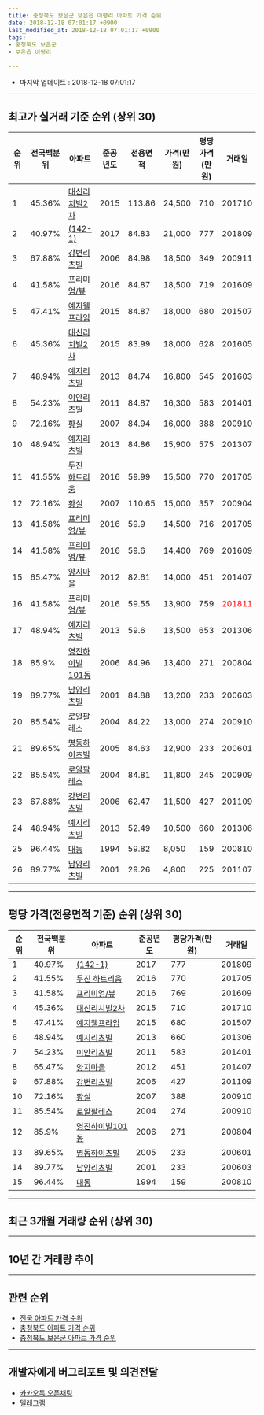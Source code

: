 ```yaml
---
title: 충청북도 보은군 보은읍 이평리 아파트 가격 순위
date: 2018-12-18 07:01:17 +0900
last_modified_at: 2018-12-18 07:01:17 +0900
tags:
- 충청북도 보은군
- 보은읍 이평리

---
```


* 마지막 업데이트 : 2018-12-18 07:01:17

---

## 최고가 실거래 기준 순위 (상위 30)


|순위|전국백분위|아파트|준공년도|전용면적|가격(만원)|평당가격(만원)|거래일|
|---|---|---|---|---|---|---|---|
|1|45.36%|[대신리치빌2차](https://search.naver.com/search.naver?query=%EC%B6%A9%EC%B2%AD%EB%B6%81%EB%8F%84+%EB%B3%B4%EC%9D%80%EA%B5%B0+%EB%B3%B4%EC%9D%80%EC%9D%8D+%EC%9D%B4%ED%8F%89%EB%A6%AC+%EB%8C%80%EC%8B%A0%EB%A6%AC%EC%B9%98%EB%B9%8C2%EC%B0%A8)|2015|113.86|24,500|710|201710|
|2|40.97%|[(142-1)](https://search.naver.com/search.naver?query=%EC%B6%A9%EC%B2%AD%EB%B6%81%EB%8F%84+%EB%B3%B4%EC%9D%80%EA%B5%B0+%EB%B3%B4%EC%9D%80%EC%9D%8D+%EC%9D%B4%ED%8F%89%EB%A6%AC+%28142-1%29)|2017|84.83|21,000|777|201809|
|3|67.88%|[강변리츠빌](https://search.naver.com/search.naver?query=%EC%B6%A9%EC%B2%AD%EB%B6%81%EB%8F%84+%EB%B3%B4%EC%9D%80%EA%B5%B0+%EB%B3%B4%EC%9D%80%EC%9D%8D+%EC%9D%B4%ED%8F%89%EB%A6%AC+%EA%B0%95%EB%B3%80%EB%A6%AC%EC%B8%A0%EB%B9%8C)|2006|84.98|18,500|349|200911|
|4|41.58%|[프리미엄/뷰](https://search.naver.com/search.naver?query=%EC%B6%A9%EC%B2%AD%EB%B6%81%EB%8F%84+%EB%B3%B4%EC%9D%80%EA%B5%B0+%EB%B3%B4%EC%9D%80%EC%9D%8D+%EC%9D%B4%ED%8F%89%EB%A6%AC+%ED%94%84%EB%A6%AC%EB%AF%B8%EC%97%84%2F%EB%B7%B0)|2016|84.87|18,500|719|201609|
|5|47.41%|[예지웰프라임](https://search.naver.com/search.naver?query=%EC%B6%A9%EC%B2%AD%EB%B6%81%EB%8F%84+%EB%B3%B4%EC%9D%80%EA%B5%B0+%EB%B3%B4%EC%9D%80%EC%9D%8D+%EC%9D%B4%ED%8F%89%EB%A6%AC+%EC%98%88%EC%A7%80%EC%9B%B0%ED%94%84%EB%9D%BC%EC%9E%84)|2015|84.87|18,000|680|201507|
|6|45.36%|[대신리치빌2차](https://search.naver.com/search.naver?query=%EC%B6%A9%EC%B2%AD%EB%B6%81%EB%8F%84+%EB%B3%B4%EC%9D%80%EA%B5%B0+%EB%B3%B4%EC%9D%80%EC%9D%8D+%EC%9D%B4%ED%8F%89%EB%A6%AC+%EB%8C%80%EC%8B%A0%EB%A6%AC%EC%B9%98%EB%B9%8C2%EC%B0%A8)|2015|83.99|18,000|628|201605|
|7|48.94%|[예지리츠빌](https://search.naver.com/search.naver?query=%EC%B6%A9%EC%B2%AD%EB%B6%81%EB%8F%84+%EB%B3%B4%EC%9D%80%EA%B5%B0+%EB%B3%B4%EC%9D%80%EC%9D%8D+%EC%9D%B4%ED%8F%89%EB%A6%AC+%EC%98%88%EC%A7%80%EB%A6%AC%EC%B8%A0%EB%B9%8C)|2013|84.74|16,800|545|201603|
|8|54.23%|[이안리츠빌](https://search.naver.com/search.naver?query=%EC%B6%A9%EC%B2%AD%EB%B6%81%EB%8F%84+%EB%B3%B4%EC%9D%80%EA%B5%B0+%EB%B3%B4%EC%9D%80%EC%9D%8D+%EC%9D%B4%ED%8F%89%EB%A6%AC+%EC%9D%B4%EC%95%88%EB%A6%AC%EC%B8%A0%EB%B9%8C)|2011|84.87|16,300|583|201401|
|9|72.16%|[황실](https://search.naver.com/search.naver?query=%EC%B6%A9%EC%B2%AD%EB%B6%81%EB%8F%84+%EB%B3%B4%EC%9D%80%EA%B5%B0+%EB%B3%B4%EC%9D%80%EC%9D%8D+%EC%9D%B4%ED%8F%89%EB%A6%AC+%ED%99%A9%EC%8B%A4)|2007|84.94|16,000|388|200910|
|10|48.94%|[예지리츠빌](https://search.naver.com/search.naver?query=%EC%B6%A9%EC%B2%AD%EB%B6%81%EB%8F%84+%EB%B3%B4%EC%9D%80%EA%B5%B0+%EB%B3%B4%EC%9D%80%EC%9D%8D+%EC%9D%B4%ED%8F%89%EB%A6%AC+%EC%98%88%EC%A7%80%EB%A6%AC%EC%B8%A0%EB%B9%8C)|2013|84.86|15,900|575|201307|
|11|41.55%|[두진 하트리움](https://search.naver.com/search.naver?query=%EC%B6%A9%EC%B2%AD%EB%B6%81%EB%8F%84+%EB%B3%B4%EC%9D%80%EA%B5%B0+%EB%B3%B4%EC%9D%80%EC%9D%8D+%EC%9D%B4%ED%8F%89%EB%A6%AC+%EB%91%90%EC%A7%84+%ED%95%98%ED%8A%B8%EB%A6%AC%EC%9B%80)|2016|59.99|15,500|770|201705|
|12|72.16%|[황실](https://search.naver.com/search.naver?query=%EC%B6%A9%EC%B2%AD%EB%B6%81%EB%8F%84+%EB%B3%B4%EC%9D%80%EA%B5%B0+%EB%B3%B4%EC%9D%80%EC%9D%8D+%EC%9D%B4%ED%8F%89%EB%A6%AC+%ED%99%A9%EC%8B%A4)|2007|110.65|15,000|357|200904|
|13|41.58%|[프리미엄/뷰](https://search.naver.com/search.naver?query=%EC%B6%A9%EC%B2%AD%EB%B6%81%EB%8F%84+%EB%B3%B4%EC%9D%80%EA%B5%B0+%EB%B3%B4%EC%9D%80%EC%9D%8D+%EC%9D%B4%ED%8F%89%EB%A6%AC+%ED%94%84%EB%A6%AC%EB%AF%B8%EC%97%84%2F%EB%B7%B0)|2016|59.9|14,500|716|201705|
|14|41.58%|[프리미엄/뷰](https://search.naver.com/search.naver?query=%EC%B6%A9%EC%B2%AD%EB%B6%81%EB%8F%84+%EB%B3%B4%EC%9D%80%EA%B5%B0+%EB%B3%B4%EC%9D%80%EC%9D%8D+%EC%9D%B4%ED%8F%89%EB%A6%AC+%ED%94%84%EB%A6%AC%EB%AF%B8%EC%97%84%2F%EB%B7%B0)|2016|59.6|14,400|769|201609|
|15|65.47%|[양지마을](https://search.naver.com/search.naver?query=%EC%B6%A9%EC%B2%AD%EB%B6%81%EB%8F%84+%EB%B3%B4%EC%9D%80%EA%B5%B0+%EB%B3%B4%EC%9D%80%EC%9D%8D+%EC%9D%B4%ED%8F%89%EB%A6%AC+%EC%96%91%EC%A7%80%EB%A7%88%EC%9D%84)|2012|82.61|14,000|451|201407|
|16|41.58%|[프리미엄/뷰](https://search.naver.com/search.naver?query=%EC%B6%A9%EC%B2%AD%EB%B6%81%EB%8F%84+%EB%B3%B4%EC%9D%80%EA%B5%B0+%EB%B3%B4%EC%9D%80%EC%9D%8D+%EC%9D%B4%ED%8F%89%EB%A6%AC+%ED%94%84%EB%A6%AC%EB%AF%B8%EC%97%84%2F%EB%B7%B0)|2016|59.55|13,900|759|<span style="color:red">201811</span>|
|17|48.94%|[예지리츠빌](https://search.naver.com/search.naver?query=%EC%B6%A9%EC%B2%AD%EB%B6%81%EB%8F%84+%EB%B3%B4%EC%9D%80%EA%B5%B0+%EB%B3%B4%EC%9D%80%EC%9D%8D+%EC%9D%B4%ED%8F%89%EB%A6%AC+%EC%98%88%EC%A7%80%EB%A6%AC%EC%B8%A0%EB%B9%8C)|2013|59.6|13,500|653|201306|
|18|85.9%|[영진하이빌101동](https://search.naver.com/search.naver?query=%EC%B6%A9%EC%B2%AD%EB%B6%81%EB%8F%84+%EB%B3%B4%EC%9D%80%EA%B5%B0+%EB%B3%B4%EC%9D%80%EC%9D%8D+%EC%9D%B4%ED%8F%89%EB%A6%AC+%EC%98%81%EC%A7%84%ED%95%98%EC%9D%B4%EB%B9%8C101%EB%8F%99)|2006|84.96|13,400|271|200804|
|19|89.77%|[남양리츠빌](https://search.naver.com/search.naver?query=%EC%B6%A9%EC%B2%AD%EB%B6%81%EB%8F%84+%EB%B3%B4%EC%9D%80%EA%B5%B0+%EB%B3%B4%EC%9D%80%EC%9D%8D+%EC%9D%B4%ED%8F%89%EB%A6%AC+%EB%82%A8%EC%96%91%EB%A6%AC%EC%B8%A0%EB%B9%8C)|2001|84.88|13,200|233|200603|
|20|85.54%|[로얄팔레스](https://search.naver.com/search.naver?query=%EC%B6%A9%EC%B2%AD%EB%B6%81%EB%8F%84+%EB%B3%B4%EC%9D%80%EA%B5%B0+%EB%B3%B4%EC%9D%80%EC%9D%8D+%EC%9D%B4%ED%8F%89%EB%A6%AC+%EB%A1%9C%EC%96%84%ED%8C%94%EB%A0%88%EC%8A%A4)|2004|84.22|13,000|274|200910|
|21|89.65%|[명동하이츠빌](https://search.naver.com/search.naver?query=%EC%B6%A9%EC%B2%AD%EB%B6%81%EB%8F%84+%EB%B3%B4%EC%9D%80%EA%B5%B0+%EB%B3%B4%EC%9D%80%EC%9D%8D+%EC%9D%B4%ED%8F%89%EB%A6%AC+%EB%AA%85%EB%8F%99%ED%95%98%EC%9D%B4%EC%B8%A0%EB%B9%8C)|2005|84.63|12,900|233|200601|
|22|85.54%|[로얄팔레스](https://search.naver.com/search.naver?query=%EC%B6%A9%EC%B2%AD%EB%B6%81%EB%8F%84+%EB%B3%B4%EC%9D%80%EA%B5%B0+%EB%B3%B4%EC%9D%80%EC%9D%8D+%EC%9D%B4%ED%8F%89%EB%A6%AC+%EB%A1%9C%EC%96%84%ED%8C%94%EB%A0%88%EC%8A%A4)|2004|84.81|11,800|245|200909|
|23|67.88%|[강변리츠빌](https://search.naver.com/search.naver?query=%EC%B6%A9%EC%B2%AD%EB%B6%81%EB%8F%84+%EB%B3%B4%EC%9D%80%EA%B5%B0+%EB%B3%B4%EC%9D%80%EC%9D%8D+%EC%9D%B4%ED%8F%89%EB%A6%AC+%EA%B0%95%EB%B3%80%EB%A6%AC%EC%B8%A0%EB%B9%8C)|2006|62.47|11,500|427|201109|
|24|48.94%|[예지리츠빌](https://search.naver.com/search.naver?query=%EC%B6%A9%EC%B2%AD%EB%B6%81%EB%8F%84+%EB%B3%B4%EC%9D%80%EA%B5%B0+%EB%B3%B4%EC%9D%80%EC%9D%8D+%EC%9D%B4%ED%8F%89%EB%A6%AC+%EC%98%88%EC%A7%80%EB%A6%AC%EC%B8%A0%EB%B9%8C)|2013|52.49|10,500|660|201306|
|25|96.44%|[대동](https://search.naver.com/search.naver?query=%EC%B6%A9%EC%B2%AD%EB%B6%81%EB%8F%84+%EB%B3%B4%EC%9D%80%EA%B5%B0+%EB%B3%B4%EC%9D%80%EC%9D%8D+%EC%9D%B4%ED%8F%89%EB%A6%AC+%EB%8C%80%EB%8F%99)|1994|59.82|8,050|159|200810|
|26|89.77%|[남양리츠빌](https://search.naver.com/search.naver?query=%EC%B6%A9%EC%B2%AD%EB%B6%81%EB%8F%84+%EB%B3%B4%EC%9D%80%EA%B5%B0+%EB%B3%B4%EC%9D%80%EC%9D%8D+%EC%9D%B4%ED%8F%89%EB%A6%AC+%EB%82%A8%EC%96%91%EB%A6%AC%EC%B8%A0%EB%B9%8C)|2001|29.26|4,800|225|201107|


---

## 평당 가격(전용면적 기준) 순위 (상위 30)


|순위|전국백분위|아파트|준공년도|평당가격(만원)|거래일|
|---|---|---|---|---|---|
|1|40.97%|[(142-1)](https://search.naver.com/search.naver?query=%EC%B6%A9%EC%B2%AD%EB%B6%81%EB%8F%84+%EB%B3%B4%EC%9D%80%EA%B5%B0+%EB%B3%B4%EC%9D%80%EC%9D%8D+%EC%9D%B4%ED%8F%89%EB%A6%AC+%28142-1%29)|2017|777|201809|
|2|41.55%|[두진 하트리움](https://search.naver.com/search.naver?query=%EC%B6%A9%EC%B2%AD%EB%B6%81%EB%8F%84+%EB%B3%B4%EC%9D%80%EA%B5%B0+%EB%B3%B4%EC%9D%80%EC%9D%8D+%EC%9D%B4%ED%8F%89%EB%A6%AC+%EB%91%90%EC%A7%84+%ED%95%98%ED%8A%B8%EB%A6%AC%EC%9B%80)|2016|770|201705|
|3|41.58%|[프리미엄/뷰](https://search.naver.com/search.naver?query=%EC%B6%A9%EC%B2%AD%EB%B6%81%EB%8F%84+%EB%B3%B4%EC%9D%80%EA%B5%B0+%EB%B3%B4%EC%9D%80%EC%9D%8D+%EC%9D%B4%ED%8F%89%EB%A6%AC+%ED%94%84%EB%A6%AC%EB%AF%B8%EC%97%84%2F%EB%B7%B0)|2016|769|201609|
|4|45.36%|[대신리치빌2차](https://search.naver.com/search.naver?query=%EC%B6%A9%EC%B2%AD%EB%B6%81%EB%8F%84+%EB%B3%B4%EC%9D%80%EA%B5%B0+%EB%B3%B4%EC%9D%80%EC%9D%8D+%EC%9D%B4%ED%8F%89%EB%A6%AC+%EB%8C%80%EC%8B%A0%EB%A6%AC%EC%B9%98%EB%B9%8C2%EC%B0%A8)|2015|710|201710|
|5|47.41%|[예지웰프라임](https://search.naver.com/search.naver?query=%EC%B6%A9%EC%B2%AD%EB%B6%81%EB%8F%84+%EB%B3%B4%EC%9D%80%EA%B5%B0+%EB%B3%B4%EC%9D%80%EC%9D%8D+%EC%9D%B4%ED%8F%89%EB%A6%AC+%EC%98%88%EC%A7%80%EC%9B%B0%ED%94%84%EB%9D%BC%EC%9E%84)|2015|680|201507|
|6|48.94%|[예지리츠빌](https://search.naver.com/search.naver?query=%EC%B6%A9%EC%B2%AD%EB%B6%81%EB%8F%84+%EB%B3%B4%EC%9D%80%EA%B5%B0+%EB%B3%B4%EC%9D%80%EC%9D%8D+%EC%9D%B4%ED%8F%89%EB%A6%AC+%EC%98%88%EC%A7%80%EB%A6%AC%EC%B8%A0%EB%B9%8C)|2013|660|201306|
|7|54.23%|[이안리츠빌](https://search.naver.com/search.naver?query=%EC%B6%A9%EC%B2%AD%EB%B6%81%EB%8F%84+%EB%B3%B4%EC%9D%80%EA%B5%B0+%EB%B3%B4%EC%9D%80%EC%9D%8D+%EC%9D%B4%ED%8F%89%EB%A6%AC+%EC%9D%B4%EC%95%88%EB%A6%AC%EC%B8%A0%EB%B9%8C)|2011|583|201401|
|8|65.47%|[양지마을](https://search.naver.com/search.naver?query=%EC%B6%A9%EC%B2%AD%EB%B6%81%EB%8F%84+%EB%B3%B4%EC%9D%80%EA%B5%B0+%EB%B3%B4%EC%9D%80%EC%9D%8D+%EC%9D%B4%ED%8F%89%EB%A6%AC+%EC%96%91%EC%A7%80%EB%A7%88%EC%9D%84)|2012|451|201407|
|9|67.88%|[강변리츠빌](https://search.naver.com/search.naver?query=%EC%B6%A9%EC%B2%AD%EB%B6%81%EB%8F%84+%EB%B3%B4%EC%9D%80%EA%B5%B0+%EB%B3%B4%EC%9D%80%EC%9D%8D+%EC%9D%B4%ED%8F%89%EB%A6%AC+%EA%B0%95%EB%B3%80%EB%A6%AC%EC%B8%A0%EB%B9%8C)|2006|427|201109|
|10|72.16%|[황실](https://search.naver.com/search.naver?query=%EC%B6%A9%EC%B2%AD%EB%B6%81%EB%8F%84+%EB%B3%B4%EC%9D%80%EA%B5%B0+%EB%B3%B4%EC%9D%80%EC%9D%8D+%EC%9D%B4%ED%8F%89%EB%A6%AC+%ED%99%A9%EC%8B%A4)|2007|388|200910|
|11|85.54%|[로얄팔레스](https://search.naver.com/search.naver?query=%EC%B6%A9%EC%B2%AD%EB%B6%81%EB%8F%84+%EB%B3%B4%EC%9D%80%EA%B5%B0+%EB%B3%B4%EC%9D%80%EC%9D%8D+%EC%9D%B4%ED%8F%89%EB%A6%AC+%EB%A1%9C%EC%96%84%ED%8C%94%EB%A0%88%EC%8A%A4)|2004|274|200910|
|12|85.9%|[영진하이빌101동](https://search.naver.com/search.naver?query=%EC%B6%A9%EC%B2%AD%EB%B6%81%EB%8F%84+%EB%B3%B4%EC%9D%80%EA%B5%B0+%EB%B3%B4%EC%9D%80%EC%9D%8D+%EC%9D%B4%ED%8F%89%EB%A6%AC+%EC%98%81%EC%A7%84%ED%95%98%EC%9D%B4%EB%B9%8C101%EB%8F%99)|2006|271|200804|
|13|89.65%|[명동하이츠빌](https://search.naver.com/search.naver?query=%EC%B6%A9%EC%B2%AD%EB%B6%81%EB%8F%84+%EB%B3%B4%EC%9D%80%EA%B5%B0+%EB%B3%B4%EC%9D%80%EC%9D%8D+%EC%9D%B4%ED%8F%89%EB%A6%AC+%EB%AA%85%EB%8F%99%ED%95%98%EC%9D%B4%EC%B8%A0%EB%B9%8C)|2005|233|200601|
|14|89.77%|[남양리츠빌](https://search.naver.com/search.naver?query=%EC%B6%A9%EC%B2%AD%EB%B6%81%EB%8F%84+%EB%B3%B4%EC%9D%80%EA%B5%B0+%EB%B3%B4%EC%9D%80%EC%9D%8D+%EC%9D%B4%ED%8F%89%EB%A6%AC+%EB%82%A8%EC%96%91%EB%A6%AC%EC%B8%A0%EB%B9%8C)|2001|233|200603|
|15|96.44%|[대동](https://search.naver.com/search.naver?query=%EC%B6%A9%EC%B2%AD%EB%B6%81%EB%8F%84+%EB%B3%B4%EC%9D%80%EA%B5%B0+%EB%B3%B4%EC%9D%80%EC%9D%8D+%EC%9D%B4%ED%8F%89%EB%A6%AC+%EB%8C%80%EB%8F%99)|1994|159|200810|


---

## 최근 3개월 거래량 순위 (상위 30)


<div style="width:100%;">
    <canvas id="deal_count_ranking" height="250"></canvas>
</div>


<script>
new Chart(document.getElementById("deal_count_ranking"), {
    type: 'horizontalBar',
    data: {
        labels: ['대동', '두진 하트리움', '남양리츠빌', '양지마을', '예지웰프라임', '프리미엄/뷰'],
        datasets: [{
            label: '실거래 수',
            data: [3, 2, 1, 1, 1, 1],
            borderColor: "rgba(255, 0, 128, 1)",
            backgroundColor: "rgba(255, 0, 128, 0.5)",
            fill: false,
        }]
    },
    options: {
        responsive: true,
        title: {
            display: true,
            text: '최근 3개월 거래량 순위'
        },
        tooltips: {
            mode: 'index',
            intersect: false,
            callbacks: {
                title: function(tooltipItems, data) {
                    return "실거래 수:";
                },
                label: function(tooltipItem, data) {
                    return data.labels[tooltipItem.index] + ": " + tooltipItem.xLabel;
                }
            }
        },
        hover: {
            mode: 'nearest',
            intersect: true
        },
        scales: {
            xAxes: [{
                display: true,
                scaleLabel: {
                    display: true,
                    labelString: '실거래 수'
                },
                ticks: {
                    suggestedMin: 0,
                }
            }],
            yAxes: [{
                display: true,
                ticks: {
                    autoSkip: false,
                    callback: function(value, index, values) {
                        if (value.length > 15)
                            return value.substr(0, 13) + "...";
                        else
                            return value;
                    }
                },
                scaleLabel: {
                    display: false,
                }
            }]
        }
    }
});

</script>


---

## 10년 간 거래량 추이


<div style="width:100%;">
    <canvas id="deal_progress" height="250"></canvas>
</div>

<script>
new Chart(document.getElementById("deal_progress"), {
    type: 'line',
    data: {
        labels: ['200812','200901','200902','200903','200904','200905','200906','200907','200908','200909','200910','200911','200912','201001','201002','201003','201004','201005','201006','201007','201008','201009','201010','201011','201012','201101','201102','201103','201104','201105','201106','201107','201108','201109','201110','201111','201112','201201','201202','201203','201204','201205','201206','201207','201208','201209','201210','201211','201212','201301','201302','201303','201304','201305','201306','201307','201308','201309','201310','201311','201312','201401','201402','201403','201404','201405','201406','201407','201408','201409','201410','201411','201412','201501','201502','201503','201504','201505','201506','201507','201508','201509','201510','201511','201512','201601','201602','201603','201604','201605','201606','201607','201608','201609','201610','201611','201612','201701','201702','201703','201704','201705','201706','201707','201708','201709','201710','201711','201712','201801','201802','201803','201804','201805','201806','201807','201808','201809','201810','201811','201812'],
        datasets: [{
            label: '실거래 수',
            pointRadius: 1,
            data: [1, 3, 1, 4, 4, 3, 2, 2, 3, 3, 7, 2, 1, 4, 4, 5, 3, 2, 3, 3, 3, 4, 6, 1, 3, 3, 3, 2, 2, 2, 3, 3, 1, 3, 2, 2, 3, 2, 6, 7, 2, 3, 6, 2, 5, 2, 3, 3, 1, 3, 3, 6, 2, 2, 31, 13, 6, 6, 2, 1, 0, 4, 2, 4, 2, 2, 2, 4, 1, 1, 2, 0, 1, 1, 1, 4, 6, 6, 2, 11, 8, 4, 7, 3, 2, 1, 5, 7, 2, 9, 4, 0, 1, 25, 15, 7, 6, 9, 11, 11, 3, 14, 9, 7, 4, 6, 6, 3, 2, 2, 4, 2, 6, 2, 1, 5, 3, 3, 3, 4, 2],
            borderColor: "rgba(255, 201, 14, 1)",
            backgroundColor: "rgba(255, 201, 14, 0.5)",
            fill: true,
        }]
    },
    options: {
        responsive: true,
        title: {
            display: true,
            text: '10년간 거래량 추이'
        },
        tooltips: {
            mode: 'index',
            intersect: false,
        },
        hover: {
            mode: 'nearest',
            intersect: true
        },
        scales: {
            xAxes: [{
                display: true,
                scaleLabel: {
                    display: true,
                    labelString: '년/월'
                }
            }],
            yAxes: [{
                display: true,
                ticks: {
                    suggestedMin: 0,
                },
                scaleLabel: {
                    display: true,
                    labelString: '실거래 수'
                }
            }]
        }
    }
});

</script>


---

## 관련 순위

- [전국 아파트 가격 순위](https://inasie.github.io/apt-ranking/전국)
- [충청북도 아파트 가격 순위](https://inasie.github.io/apt-ranking/충청북도)
- [충청북도 보은군 아파트 가격 순위](https://inasie.github.io/apt-ranking/충청북도-보은군)


---

## 개발자에게 버그리포트 및 의견전달

- [카카오톡 오픈채팅](https://open.kakao.com/o/gLJUAP4)
- [텔레그램](https://t.me/inasie)

